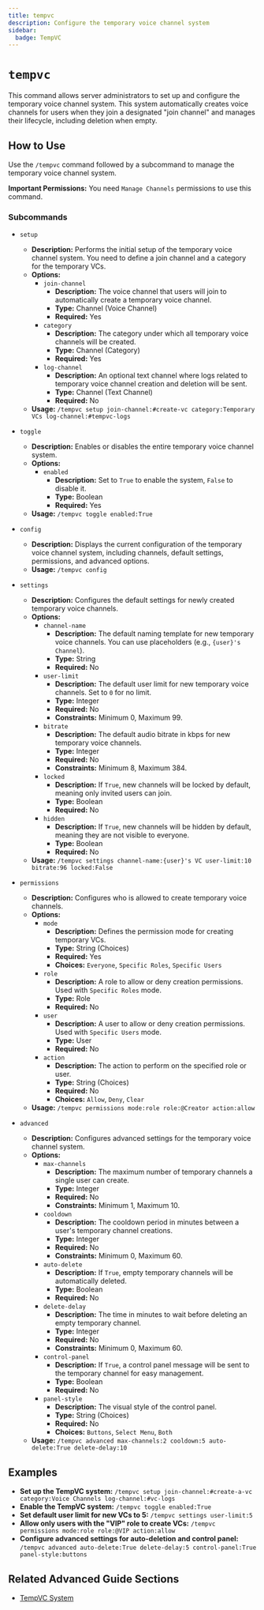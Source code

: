 ```yaml
---
title: tempvc
description: Configure the temporary voice channel system
sidebar:
  badge: TempVC
---
```


# `tempvc`

This command allows server administrators to set up and configure the temporary voice channel system. This system automatically creates voice channels for users when they join a designated "join channel" and manages their lifecycle, including deletion when empty.

## How to Use

Use the `/tempvc` command followed by a subcommand to manage the temporary voice channel system.

**Important Permissions:** You need `Manage Channels` permissions to use this command.

### Subcommands

*   `setup`
    *   **Description:** Performs the initial setup of the temporary voice channel system. You need to define a join channel and a category for the temporary VCs.
    *   **Options:**
        *   `join-channel`
            *   **Description:** The voice channel that users will join to automatically create a temporary voice channel.
            *   **Type:** Channel (Voice Channel)
            *   **Required:** Yes
        *   `category`
            *   **Description:** The category under which all temporary voice channels will be created.
            *   **Type:** Channel (Category)
            *   **Required:** Yes
        *   `log-channel`
            *   **Description:** An optional text channel where logs related to temporary voice channel creation and deletion will be sent.
            *   **Type:** Channel (Text Channel)
            *   **Required:** No
    *   **Usage:** `/tempvc setup join-channel:#create-vc category:Temporary VCs log-channel:#tempvc-logs`

*   `toggle`
    *   **Description:** Enables or disables the entire temporary voice channel system.
    *   **Options:**
        *   `enabled`
            *   **Description:** Set to `True` to enable the system, `False` to disable it.
            *   **Type:** Boolean
            *   **Required:** Yes
    *   **Usage:** `/tempvc toggle enabled:True`

*   `config`
    *   **Description:** Displays the current configuration of the temporary voice channel system, including channels, default settings, permissions, and advanced options.
    *   **Usage:** `/tempvc config`

*   `settings`
    *   **Description:** Configures the default settings for newly created temporary voice channels.
    *   **Options:**
        *   `channel-name`
            *   **Description:** The default naming template for new temporary voice channels. You can use placeholders (e.g., `{user}'s Channel`).
            *   **Type:** String
            *   **Required:** No
        *   `user-limit`
            *   **Description:** The default user limit for new temporary voice channels. Set to `0` for no limit.
            *   **Type:** Integer
            *   **Required:** No
            *   **Constraints:** Minimum 0, Maximum 99.
        *   `bitrate`
            *   **Description:** The default audio bitrate in kbps for new temporary voice channels.
            *   **Type:** Integer
            *   **Required:** No
            *   **Constraints:** Minimum 8, Maximum 384.
        *   `locked`
            *   **Description:** If `True`, new channels will be locked by default, meaning only invited users can join.
            *   **Type:** Boolean
            *   **Required:** No
        *   `hidden`
            *   **Description:** If `True`, new channels will be hidden by default, meaning they are not visible to everyone.
            *   **Type:** Boolean
            *   **Required:** No
    *   **Usage:** `/tempvc settings channel-name:{user}'s VC user-limit:10 bitrate:96 locked:False`

*   `permissions`
    *   **Description:** Configures who is allowed to create temporary voice channels.
    *   **Options:**
        *   `mode`
            *   **Description:** Defines the permission mode for creating temporary VCs.
            *   **Type:** String (Choices)
            *   **Required:** Yes
            *   **Choices:** `Everyone`, `Specific Roles`, `Specific Users`
        *   `role`
            *   **Description:** A role to allow or deny creation permissions. Used with `Specific Roles` mode.
            *   **Type:** Role
            *   **Required:** No
        *   `user`
            *   **Description:** A user to allow or deny creation permissions. Used with `Specific Users` mode.
            *   **Type:** User
            *   **Required:** No
        *   `action`
            *   **Description:** The action to perform on the specified role or user.
            *   **Type:** String (Choices)
            *   **Required:** No
            *   **Choices:** `Allow`, `Deny`, `Clear`
    *   **Usage:** `/tempvc permissions mode:role role:@Creator action:allow`

*   `advanced`
    *   **Description:** Configures advanced settings for the temporary voice channel system.
    *   **Options:**
        *   `max-channels`
            *   **Description:** The maximum number of temporary channels a single user can create.
            *   **Type:** Integer
            *   **Required:** No
            *   **Constraints:** Minimum 1, Maximum 10.
        *   `cooldown`
            *   **Description:** The cooldown period in minutes between a user's temporary channel creations.
            *   **Type:** Integer
            *   **Required:** No
            *   **Constraints:** Minimum 0, Maximum 60.
        *   `auto-delete`
            *   **Description:** If `True`, empty temporary channels will be automatically deleted.
            *   **Type:** Boolean
            *   **Required:** No
        *   `delete-delay`
            *   **Description:** The time in minutes to wait before deleting an empty temporary channel.
            *   **Type:** Integer
            *   **Required:** No
            *   **Constraints:** Minimum 0, Maximum 60.
        *   `control-panel`
            *   **Description:** If `True`, a control panel message will be sent to the temporary channel for easy management.
            *   **Type:** Boolean
            *   **Required:** No
        *   `panel-style`
            *   **Description:** The visual style of the control panel.
            *   **Type:** String (Choices)
            *   **Required:** No
            *   **Choices:** `Buttons`, `Select Menu`, `Both`
    *   **Usage:** `/tempvc advanced max-channels:2 cooldown:5 auto-delete:True delete-delay:10`

## Examples

*   **Set up the TempVC system:**
    `/tempvc setup join-channel:#create-a-vc category:Voice Channels log-channel:#vc-logs`
*   **Enable the TempVC system:**
    `/tempvc toggle enabled:True`
*   **Set default user limit for new VCs to 5:**
    `/tempvc settings user-limit:5`
*   **Allow only users with the "VIP" role to create VCs:**
    `/tempvc permissions mode:role role:@VIP action:allow`
*   **Configure advanced settings for auto-deletion and control panel:**
    `/tempvc advanced auto-delete:True delete-delay:5 control-panel:True panel-style:buttons`

## Related Advanced Guide Sections

*   [TempVC System](/advanced-guide/server-management/tempvc_system)